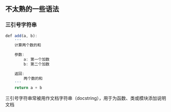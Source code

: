 ## 不太熟的一些语法

### 三引号字符串

```js
def add(a, b):
    '''
    计算两个数的和
    
    参数:
        a: 第一个加数
        b: 第二个加数
        
    返回:
        两个数的和
    '''
    return a + b
```

三引号字符串常被用作文档字符串（docstring），用于为函数、类或模块添加说明文档
